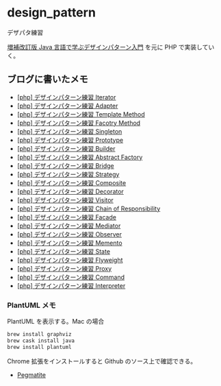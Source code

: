 # design_pattern

デザパタ練習

[増補改訂版 Java 言語で学ぶデザインパターン入門](http://www.hyuki.com/dp/) を元に PHP で実装していく。

## ブログに書いたメモ

- [\[php\] デザインパターン練習 Iterator](https://blog.utaminuk.com/2017/05/30/php-design-pattern-iterator/)
- [\[php\] デザインパターン練習 Adapter](https://blog.utaminuk.com/2017/06/02/adapter-design-pattern-php/)
- [\[php\] デザインパターン練習 Template Method](https://ku2ma2.github.io/design_pattern/2017/06/08/php-template.html)
- [\[php\] デザインパターン練習 Facotry Method](https://ku2ma2.github.io/design_pattern/2017/06/20/php-factory.html)
- [\[php\] デザインパターン練習 Singleton](https://ku2ma2.github.io/design_pattern/2017/06/30/php-singleton.html)
- [\[php\] デザインパターン練習 Prototype](https://ku2ma2.github.io/design_pattern/2017/07/07/php-prototype.html)
- [\[php\] デザインパターン練習 Builder](https://ku2ma2.github.io/design_pattern/2017/07/17/php-builder.html)
- [\[php\] デザインパターン練習 Abstract Factory](https://ku2ma2.github.io/design_pattern/2017/07/20/php-abstract-factory.html)
- [\[php\] デザインパターン練習 Bridge](https://ku2ma2.github.io/design_pattern/2017/07/21/php-bridge.html)
- [\[php\] デザインパターン練習 Strategy](https://ku2ma2.github.io/design_pattern/2017/07/22/php-strategy.html)
- [\[php\] デザインパターン練習 Composite](https://ku2ma2.github.io/design_pattern/2017/07/23/php-composite.html)
- [\[php\] デザインパターン練習 Decorator](https://ku2ma2.github.io/design_pattern/2017/07/24/php-decorator.html)
- [\[php\] デザインパターン練習 Visitor](https://ku2ma2.github.io/design_pattern/2017/08/02/php-visitor.html)
- [\[php\] デザインパターン練習 Chain of Responsibility](https://ku2ma2.github.io/design_pattern/2017/08/12/php-chain-of-responsibility.html)
- [\[php\] デザインパターン練習 Facade](https://ku2ma2.github.io/design_pattern/2017/08/27/php-facade.html)
- [\[php\] デザインパターン練習 Mediator](https://ku2ma2.github.io/design_pattern/2017/09/01/php-mediator.html)
- [\[php\] デザインパターン練習 Observer](https://ku2ma2.github.io/design_pattern/2017/09/25/php-observer.html)
- [\[php\] デザインパターン練習 Memento](https://ku2ma2.github.io/design_pattern/2017/09/26/php-memento.html)
- [\[php\] デザインパターン練習 State](https://ku2ma2.github.io/design_pattern/2017/09/27/php-state.html)
- [\[php\] デザインパターン練習 Flyweight](https://ku2ma2.github.io/design_pattern/2017/09/28/php-flyweight.html)
- [\[php\] デザインパターン練習 Proxy](https://ku2ma2.github.io/design_pattern/2017/09/29/php-proxy.html)
- [\[php\] デザインパターン練習 Command](https://ku2ma2.github.io/design_pattern/2017/09/30/php-command.html)
- [\[php\] デザインパターン練習 Interpreter](https://ku2ma2.github.io/design_pattern/2017/10/01/php-interpreter.html)

### PlantUML メモ

PlantUML を表示する。Mac の場合

```sh
brew install graphviz
brew cask install java
brew install plantuml
```

Chrome 拡張をインストールすると Github のソース上で確認できる。

- [Pegmatite](https://chrome.google.com/webstore/detail/pegmatite/jegkfbnfbfnohncpcfcimepibmhlkldo)
